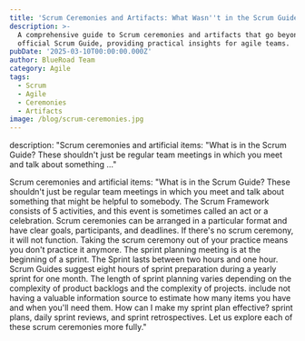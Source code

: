 ```yaml
---
title: 'Scrum Ceremonies and Artifacts: What Wasn''t in the Scrum Guide'
description: >-
  A comprehensive guide to Scrum ceremonies and artifacts that go beyond the
  official Scrum Guide, providing practical insights for agile teams.
pubDate: '2025-03-10T00:00:00.000Z'
author: BlueRoad Team
category: Agile
tags:
  - Scrum
  - Agile
  - Ceremonies
  - Artifacts
image: /blog/scrum-ceremonies.jpg
---
```


description: "Scrum ceremonies and artificial items: "What is in the Scrum Guide? These shouldn't just be regular team meetings in which you meet and talk about something ..."

Scrum ceremonies and artificial items: "What is in the Scrum Guide? These shouldn't just be regular team meetings in which you meet and talk about something that might be helpful to somebody. The Scrum Framework consists of 5 activities, and this event is sometimes called an act or a celebration. Scrum ceremonies can be arranged in a particular format and have clear goals, participants, and deadlines. If there's no scrum ceremony, it will not function. Taking the scrum ceremony out of your practice means you don't practice it anymore. The sprint planning meeting is at the beginning of a sprint. The Sprint lasts between two hours and one hour. Scrum Guides suggest eight hours of sprint preparation during a yearly sprint for one month. The length of sprint planning varies depending on the complexity of product backlogs and the complexity of projects. include not having a valuable information source to estimate how many items you have and when you'll need them. How can I make my sprint plan effective? sprint plans, daily sprint reviews, and sprint retrospectives. Let us explore each of these scrum ceremonies more fully."

